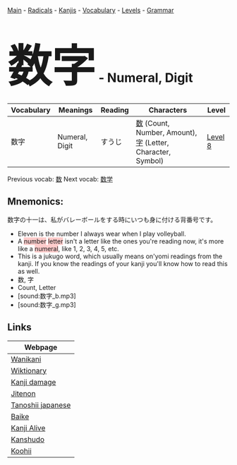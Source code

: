 <style> bigfont {font-size: 100px}</style>
[Main](../README.md) -
[Radicals](../radicals.md) -
[Kanjis](../kanjis.md) -
[Vocabulary](../vocabulary.md) -
[Levels](../levels.md) -
[Grammar](../grammar.md)
# <bigfont> 数字</bigfont> - Numeral, Digit 

| Vocabulary | Meanings | Reading | Characters | Level |
| --- | --- | --- | --- | --- |
| 数字 | Numeral, Digit | すうじ |  [数](../kanjis/数.md) (Count, Number, Amount), [字](../kanjis/字.md) (Letter, Character, Symbol) | [Level 8](../levels/wk_level8.md) |

Previous vocab: [数](数.md) Next vocab: [数学](数学.md) 

## Mnemonics:
数字の十一は、私がバレーボールをする時にいつも身に付ける背番号です。
* Eleven is the number I always wear when I play volleyball.
* A <span style="background-color:#ffcccb"> number</span> <span style="background-color:#ffcccb"> letter</span> isn't a letter like the ones you're reading now, it's more like a <span style="background-color:#ffcccb"> numeral</span>, like 1, 2, 3, 4, 5, etc.
* This is a jukugo word, which usually means on'yomi readings from the kanji. If you know the readings of your kanji you'll know how to read this as well.
* 数, 字
* Count, Letter
* [sound:数字_b.mp3]
* [sound:数字_g.mp3]


## Links 

| Webpage |
| --- |
| [Wanikani          ](https://www.wanikani.com/kanji/数字) |
| [Wiktionary        ](https://en.wiktionary.org/wiki/数字) |
| [Kanji damage      ](http://www.kanjidamage.com/kanji/search?utf8=✓&q=数字) |
| [Jitenon           ](https://jitenon.com/kanji/数字) |
| [Tanoshii japanese ](https://www.tanoshiijapanese.com/dictionary/kanji.cfm?k=数字) |
| [Baike             ](https://baike.baidu.com/item/数字) |
| [Kanji Alive       ](https://app.kanjialive.com/数字) |
| [Kanshudo          ](https://www.kanshudo.com/searchmn?q=数字) |
| [Koohii            ](https://kanji.koohii.com/study/kanji/数字) |
